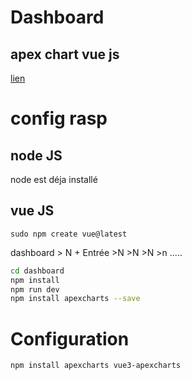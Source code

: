 # Dashboard
## apex chart vue js
[lien](.md)
# config rasp
## node JS
node est déja installé

## vue JS
```
sudo npm create vue@latest
```
dashboard > N + Entrée >N >N >N >n .....
```bash
cd dashboard
npm install
npm run dev
npm install apexcharts --save
```
# Configuration
```bash
npm install apexcharts vue3-apexcharts

```

